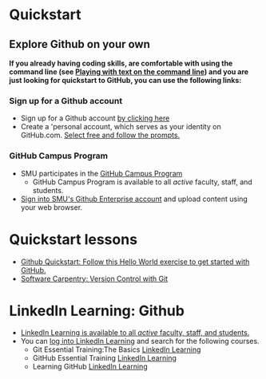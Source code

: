
# Quickstart
## Explore Github on your own
**If you already having coding skills, are comfortable with using the command line (see [Playing with text on the command line](https://github.com/veltman/learninglunches/tree/master/commandline)) and you are just looking for quickstart to GitHub, you can use the following links:** 

### Sign up for a Github account 
- Sign up for a Github account [by clicking here](https://docs.github.com/en/get-started/signing-up-for-github/signing-up-for-a-new-github-account)
- Create a 'personal account, which serves as your identity on GitHub.com. [Select free and follow the prompts.](https://github.com/pricing)


### GitHub Campus Program
- SMU participates in the [GitHub Campus Program](https://www.smu.edu/OIT/Services/GitHub)
    - GitHub Campus Program is available to all *active* faculty, staff, and students. 
- [Sign into SMU's Github Enterprise account](http://github.smu.edu/) and upload content using your web browser.

# Quickstart lessons  
- [Github Quickstart: Follow this Hello World exercise to get started with GitHub.](https://docs.github.com/en/get-started/quickstart/hello-world)
- [Software Carpentry: Version Control with Git](https://swcarpentry.github.io/git-novice/) 


# LinkedIn Learning: Github 
-  [LinkedIn Learning is available to all *active* faculty, staff, and students.](https://www.smu.edu/OIT/Services/LinkedIn) 
- You can [log into LinkedIn Learning](https://www.smu.edu/OIT/Services/linkedin) and search for the following courses.
    - Git Essential Training:The Basics [LinkedIn Learning](https://www.linkedin.com/learning/git-essential-training-the-basics/)
    - GitHub Essential Training [LinkedIn Learning](https://www.linkedin.com/learning/github-essential-training/version-control-and-collaboration-with-github?u=2139050)
    - Learning GitHub [LinkedIn Learning](https://www.linkedin.com/learning/learning-github)




